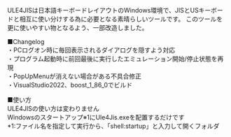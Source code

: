 ULE4JISは日本語キーボードレイアウトのWindows環境で、JISとUSキーボードと相互に使い分けする為に必要となる素晴らしいツールです。
このツールを更に使いやすい物となるよう、一部改造しました。

■Changelog  
・PCログオン時に毎回表示されるダイアログを隠すよう対応  
・プログラム起動時に前回最後に実行したエミュレーション開始/停止状態を再現  
・PopUpMenuが消えない場合がある不具合修正  
・VisualStudio2022、boost_1_86_0でビルド  

■使い方  
ULE4JISの使い方は変わりません  
Windowsのスタートアップ※1にUle4Jis.exeを配置するだけです  
*1:ファイル名を指定して実行から、「shell:startup」と入力して開くフォルダ  

